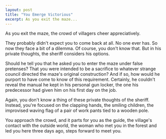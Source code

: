 ```yaml
---
layout: post
title: "You Emerge Victorious"
excerpt: As you exit the maze...
---
```


As you exit the maze, the crowd of villagers cheer appreciatively.

They probably didn't expect you to come back at all. No one ever has. So now they face a bit of a dilemma. Of course, you don't know that. But in his private thoughts, the sheriff considers his options. 

Should he tell you that he asked you to enter the maze under false pretenses? That you were intended to be a sacrifice to whatever strange council directed the maze's original construction? And if so, how would he purport to have come to know of this requirement. Certainly, he couldn't reveal the manual he kept in his personal gun locker, the one his predecessor had given him on his first day on the job. 

Again, you don't know a thing of these private thoughts of the sheriff. Instead, you're focused on the clapping hands, the smiling children, the improvised waving flag of a pair of work pants tied to a wooden pole. 

You approach the crowd, and it parts for you as the guide, the village's contact with the outside world, the woman who met you in the forest and led you here three days ago, steps forward to meet you.